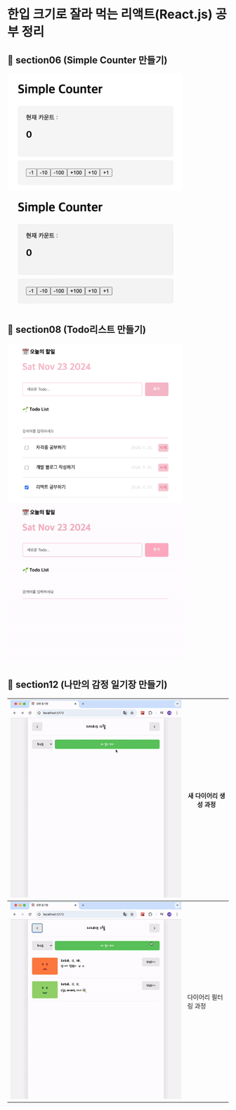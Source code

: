 # 한입 크기로 잘라 먹는 리액트(React.js) 공부 정리

## 🌱 section06 (Simple Counter 만들기)
<div>
  <img src="/images/SimpleCounter.png" width="400" />
  <img src="/images/SimpleCounter.gif" width="400" />
</div>

## 📅 section08 (Todo리스트 만들기)
<div>
  <img src="/images/TodoReact.png" width="400" />
  <img src="/images/TodoReact.gif" width="400" />
</div>

## 🥳 section12 (나만의 감정 일기장 만들기)
| ![새 다이어리 생성](./images/newDiary.gif) | 새 다이어리 생성 과정 |
|--------------------------------------------|-----------------------|
| ![필터 다이어리](./images/filterDiary.gif)  | 다이어리 필터링 과정 |

